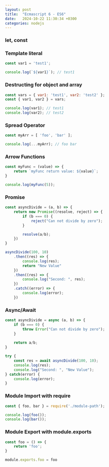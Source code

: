```yaml
---
layout: post
title:  "Ecmascript 6 - ES6"
date:   2024-10-22 11:30:34 +0300
categories: nodejs
---
```

### let, const
### Template literal

```js
const var1 = 'test1';

console.log(`${var1}`); // test1
```

### Destructing for object and array

```js
const vars = { var1: 'test1', var2: 'test2' };
const { var1, var2 } = vars;

console.log(var1); // test1
console.log(var2); // test2
```

### Spread Operator

```js
const myArr = [ 'foo', 'bar' ];

console.log(...myArr); // foo bar
```

### Arrow Functions

```js
const myFunc = (value) => {
    return `myFunc return value: ${value}`;
}

console.log(myFunc(5));
```

### Promise

```js
const asyncDivide = (a, b) => {
    return new Promise((resolve, reject) => {
        if (b === 0) {
            reject("Can not divide by zero");
        }

        resolve(a/b);
    })
}

asyncDivide(100, 10)
    .then((res) => {
        console.log(res);
        return "New Value"
    })
    .then((res) => {
        console.log("Second: ", res);
    })
    .catch((error) => {
        console.log(error);
    })
```

### Async/Await

```js
const asyncDivide = async (a, b) => {
    if (b === 0) {
        throw Error("Can not divide by zero");
    }
    
    return a/b;
}

try {
    const res = await asyncDivide(100, 10);
    console.log(res);
    console.log("Second: ", "New Value");
} catch(error) {
    console.log(error);
}
```

### Module Import with require

```js
const { foo, bar } = require('./module-path');

console.log(foo());
console.log(bar());
```

### Module Export with module.exports

```js
const foo = () => {
    return 'foo';
}

module.exports.foo = foo
```
